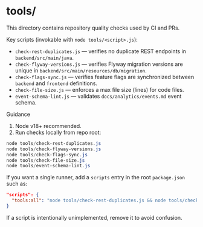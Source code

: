 # tools/

This directory contains repository quality checks used by CI and PRs.

Key scripts (invokable with `node tools/<script>.js`):

- `check-rest-duplicates.js` — verifies no duplicate REST endpoints in `backend/src/main/java`.
- `check-flyway-versions.js` — verifies Flyway migration versions are unique in `backend/src/main/resources/db/migration`.
- `check-flags-sync.js` — verifies feature flags are synchronized between `backend` and `frontend` definitions.
- `check-file-size.js` — enforces a max file size (lines) for code files.
- `event-schema-lint.js` — validates `docs/analytics/events.md` event schema.

Guidance

1. Node v18+ recommended.
2. Run checks locally from repo root:

```powershell
node tools/check-rest-duplicates.js
node tools/check-flyway-versions.js
node tools/check-flags-sync.js
node tools/check-file-size.js
node tools/event-schema-lint.js
```

If you want a single runner, add a `scripts` entry in the root `package.json` such as:

```json
"scripts": {
  "tools:all": "node tools/check-rest-duplicates.js && node tools/check-flyway-versions.js && node tools/check-flags-sync.js && node tools/check-file-size.js && node tools/event-schema-lint.js"
}
```

If a script is intentionally unimplemented, remove it to avoid confusion.
